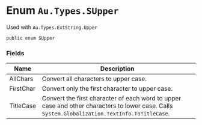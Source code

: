 # Enum `Au.Types.SUpper`

Used with `Au.Types.ExtString.Upper`

```
public enum SUpper
```

### Fields

| Name | Description |
| --- | --- |
| AllChars | Convert all characters to upper case. |
| FirstChar | Convert only the first character to upper case. |
| TitleCase | Convert the first character of each word to upper case and other characters to lower case. Calls `System.Globalization.TextInfo.ToTitleCase`. |